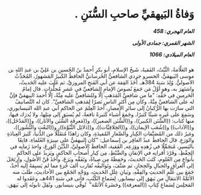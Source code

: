 <h1 dir="rtl">وَفاةُ البَيهقيِّ صاحبِ السُّنَنِ .</h1>

<h5 dir="rtl">العام الهجري:  458

الشهر القمري: جمادى الأولى

العام الميلادي: 1066</h5>

<p dir="rtl">هو العَلَّامةُ، الثَّبْتُ، الفَقيهُ، شَيخُ الإسلامِ، أبو بكرٍ أَحمدُ بنُ الحُسينِ بن عَلِيِّ بن عبدِ اللهِ بن موسى البَيهقيُّ، الخسرو جردي الشافعيُّ الخُرسانيُّ الحافظُ الكَبيرُ المَشهورُ، المُحَدِّثُ الأُصوليُّ. وُلِدَ سَنةَ 384هـ. أَخَذَ الفِقهَ عن أبي الفَتحِ المروزيِّ، ثم غَلَبَ عليه الحَديثُ، واشتَهرَ به، وهو أوَّلُ مَن جَمعَ نُصوصَ الإمامِ الشافعيِّ في عَشرِ مُجلَّداتٍ. قال إمامُ الحَرمينِ في حَقِّهِ: "ما من شافعيِّ المَذهبِ إلَّا وللشافعيُّ عليه مِنَّةٌ، إلَّا أحمدَ البيهقيَّ فإنَّ له على الشافعيِّ مِنَّةً، وكان مِن أَكثرِ الناسِ نَصرًا لِمَذهبِ الشافعيِّ". كان له التَّصانيفُ التي سارَت بها الرُّكبانُ إلى سائرِ الأمصارِ، أَخذَ العِلمَ عن الحاكمِ أبي عبدِ الله النيسابوري، وسَمِعَ على غَيرِه شيئًا كَثيرًا، وجَمعَ أَشياء كَثيرةً نافعةً، لم يُسبَق إلى مِثلِها، ولا يُدرَك فيها، منها كتاب: ((السُّنَن الكبير))، و((السُّنَن الصغير))، و((مَعرِفَة السُّنَن والآثار))، و((المَدْخَل))، و((الآداب)) و((شُعَب الإيمان))، و((الخِلافِيَّات))، و((دَلائِل النُّبُوَّة))، و((البَعْث والنُّشُور))، وغيرُ ذلك من المُصَنَّفاتِ الكِبارِ والصِّغارِ المُفيدَةِ، وكان زاهدًا مُتقَلِّلًا من الدُّنيا، كَثيرَ العِبادَةِ والوَرَعِ. قال الحافظُ عبدُ الغافِر بن إسماعيل: "كان البيهقيُّ على سِيرَةِ العُلماءِ، قانِعًا باليَسيرِ، مُتجَمِّلًا في زُهدِهِ ووَرَعِه, الفَقيهَ، الحافظَ الأُصوليَّ، الدَّيِّنَ الوَرِعَ، واحدَ زَمانِه في الحِفْظِ، وفَرْدَ أَقرانِه في الإتقانِ والضَّبْطِ، مِن كِبارِ أَصحابِ الحاكمِ، ويَزيدُ على الحاكمِ بأَنواعٍ مِن العُلومِ، كَتَبَ الحَديثَ، وحَفِظَهُ مِن صِباهُ، وتَفَقَّه وبَرَعَ، وأَخَذَ فَنَّ الأُصُولِ، وارتَحَلَ إلى العراقِ والجبالِ والحِجازِ، ثم صَنَّفَ، وتَواليفُه تُقارب ألفَ جُزءٍ مما لم يَسبِقهُ إليه أَحدٌ، جَمَعَ بين عَلْمِ الحديثِ والفِقْهِ، وبَيانِ عِلَلِ الحَديثِ، ووَجْهِ الجَمْعِ بين الأحاديثِ، طَلبَ منه الأئمَّةُ الانتقالِ من بَيهَق إلى نيسابور، لِسَماعِ الكُتُبِ، فأتى في سَنةِ 441هـ، وعَقَدوا له المَجلِسَ لِسَماعِ كِتابِ ((المعرفة)) وحَضَرهُ الأئمَّة"  تُوفِّي بنيسابور، ونُقِلَ تابوتُه إلى بَيهَق.</p></br>
